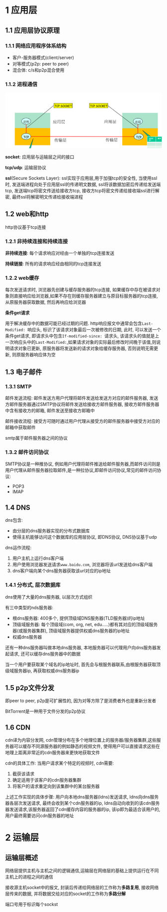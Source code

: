 # 1 应用层

## 1.1 应用层协议原理

### 1.1.1 网络应用程序体系结构

- 客户-服务器模式(client/server)
- 对等模式(p2p: peer to peer)
- 混合体: c/s和p2p混合使用



### 1.1.2 进程通信

![image-20221117102621968](assets/image-20221117102621968.png)



**socket**: 应用层与运输层之间的接口

**tcp/udp**: 运输层协议

**ssl**(Secure Sockets Layer): ssl实现于应用层,用于加强tcp的安全性, 当使用ssl时, 发送端进程向处于应用层ssl的传递明文数据, ssl将该数据加密后传递给发送端tcp, 发送端tcp将密文传送给接收方tcp, 接收方tcp将密文传递给接收端ssl进行解密, 最终ssl将解密明文传递给接收端进程 



## 1.2 web和http

http协议基于tcp连接

### 1.2.1 非持续连接和持续连接

**非持续连接**: 每个请求响应对经由一个单独的tcp连接发送

**持续链接**: 所有的请求响应经由相同的tcp连接发送



### 1.2.2 web缓存

每次发送请求时, 浏览器先创建与缓存服务器的tcp连接, 如果缓存中存在被请求对象则直接响应给浏览器,如果不存在则缓存服务器建立与原目标服务器的tcp连接, 从原服务器获取数据, 然后再响应给浏览器

**条件get请求**

用于解决缓存中的数据可能已经过期的问题. http响应报文中通常会包含`Last-Modified: `响应头, 标识了该请求对象最后一次被修改的日期, 此时, 可以发送一个条件get请求, 即请求头中包含`If-modified-since: `请求头, 该请求头的值就是上一次响应头中的`Last-Modified:`,如果请求对象的实际最后修改时间晚于该值,则说明请求对象已更新, 原服务器将发送新的请求对象给缓存服务器, 否则说明无需更新, 则原服务器响应体为空



## 1.3 电子邮件

### 1.3.1 SMTP

邮件发送流程: 邮件发送方用户代理将邮件发送给发送方对应的邮件服务器, 发送方邮件服务器通过SMTP协议将邮件发送给接收方邮件服务器, 接收方邮件服务器中含有接收方的邮箱, 邮件发送至接收方邮箱中

邮件接收流程: 接受方可随时通过用户代理从接受方的邮件服务器中接受方对应的邮箱中获取邮件

smtp属于邮件服务器之间的协议



### 1.3.2 邮件访问协议

SMTP协议是一种推协议, 例如用户代理将邮件推送给邮件服务器,而邮件访问则是用户代理从邮件服务器拉取邮件,是一种拉协议,即邮件访问协议,常见的邮件访问协议:

- POP3
- IMAP



## 1.4 DNS

dns包含: 

- 由分层的dns服务器实现的分布式数据库
- 使得主机能够访问这个数据库的应用层协议, 即DNS协议, DNS协议基于udp

dns运作流程: 

1. 用户主机上运行dns客户端
2. 用户使用浏览器发送请求`www.baidu.com`, 浏览器将该url发送给dns客户端
3. dns客户端向某个dns服务器获取该url对应的ip地址



### 1.4.1 分布式, 层次数据库

dns使用了大量的dns服务器, 以层次方式组织

有三中类型的nds服务器:

- 根dns服务器: 400多个, 提供顶级域DNS服务器(TLD服务器)的ip地址
- 顶级域服务器: 每个顶级域(com, org, net, edu.....)都有其对应的顶级域服务器(或服务器集群), 顶级域服务器提供权威dns服务器的ip地址
- 权威dns服务器

还有一种dns服务器叫做本地dns服务器, 本地服务器可以代理用户向dns服务器发起请求, 还可以缓存dns服务器中的数据

当一个用户要获取某个域名的ip地址时, 首先会与根服务器联系,由根服务器获取顶级域服务器ip, 再获取权威dns服务器ip



## 1.5 p2p文件分发

即peer to peer, p2p是可扩展性的, 因为对等方除了是消费者外也是重新分发者

BitTorrent是一种用于文件分发的p2p协议



## 1.6 CDN

cdn译为内容分发网, cdn管理分布在多个地理位置上的服务器/服务器集群,这些服务器可以缓存不同源服务器的例如静态的视频文件, 使得用户可以直接请求这些在地理上距离非常近的cdn服务器来更快地获取文件

cdn的具体工作: 当用户请求某个特定的视频时, cdn需要:

1. 截获该请求
2. 确定适用于该客户的cdn服务器集群
3. 将客户的请求重定向到该集群中的某台服务器

上述工作实现的具体步骤: 用户向本地dns服务器(ldns)发送请求, ldns向dns服务器各层次发送请求, 最终会收到某个cdn服务器的ip, ldns自动向收到的该cdn服务器发送请求,该服务器返回了cdn缓存内容的服务器的ip, 该ip即为最适合该用户的,用户最终需要访问cdn服务器的地址 





# 2 运输层



## 运输层概述

网络层提供主机与主机之间的逻辑通信,运输层在网络层的基础上提供运行在不同主机上的进程之间的通信

接收源主机socket中的报文, 封装后传递给网络层的工作称为**多路复用**, 接收网络层传来的数据, 并将数据交给对应的socket的工作称为**多路分解**

端口号用于标识每个sockst